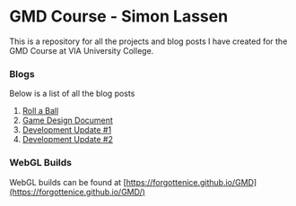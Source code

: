# GMD Course - Simon Lassen
This is a repository for all the projects and blog posts I have created for the GMD Course at VIA University College.

### Blogs
Below is a list of all the blog posts
1. [Roll a Ball](Blogs/Roll-A-Ball/README.md)
2. [Game Design Document](Blogs/Game%20Design%20Document/README.md)
3. [Development Update #1](Blogs/Development%20Update%201/README.md)
4. [Development Update #2](Blogs/Development%20Update%202/README.md)

### WebGL Builds
WebGL builds can be found at [https://forgottenice.github.io/GMD](https://forgottenice.github.io/GMD/)
